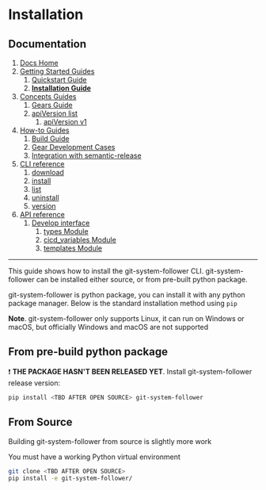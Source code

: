 # Installation
## Documentation
1. [Docs Home](../docs_home.md)
2. [Getting Started Guides](../getting_started.md)  
   1. [Quickstart Guide](quickstart.md)
   2. **[Installation Guide](installation.md)**
3. [Concepts Guides](../concepts.md)  
   1. [Gears Guide](../concepts/gears.md)
   2. [apiVersion list](../concepts/api_version_list.md)
      1. [apiVersion v1](../concepts/api_version_list/v1.md) 
4. [How-to Guides](../how_to.md)  
   1. [Build Guide](../how_to/build.md)
   2. [Gear Development Cases](../how_to/gear_development_cases.md)
   3. [Integration with semantic-release](../how_to/integration_with_semantic_release.md)
5. [CLI reference](../cli_reference.md) 
   1. [download](../cli_reference/download.md)
   2. [install](../cli_reference/install.md) 
   3. [list](../cli_reference/list.md)
   4. [uninstall](../cli_reference/uninstall.md)
   5. [version](../cli_reference/version.md)
6. [API reference](../api_reference.md)  
   1. [Develop interface](../api_reference/develop_interface.md)  
      1. [types Module](../api_reference/develop_interface/types.md)
      2. [cicd_variables Module](../api_reference/develop_interface/cicd_variables.md)
      3. [templates Module](../api_reference/develop_interface/templates.md)

---

This guide shows how to install the git-system-follower CLI. git-system-follower can be installed either source, or from pre-built python package.

git-system-follower is python package, you can install it with any python package manager. Below is the standard installation method using `pip`

**Note**. git-system-follower only supports Linux, it can run on Windows or macOS, but officially Windows and macOS are not supported

## From pre-build python package
:exclamation: **THE PACKAGE HASN'T BEEN RELEASED YET**. Install git-system-follower release version:
```bash
pip install <TBD AFTER OPEN SOURCE> git-system-follower
```

## From Source
Building git-system-follower from source is slightly more work

You must have a working Python virtual environment
```bash
git clone <TBD AFTER OPEN SOURCE>
pip install -e git-system-follower/
```
